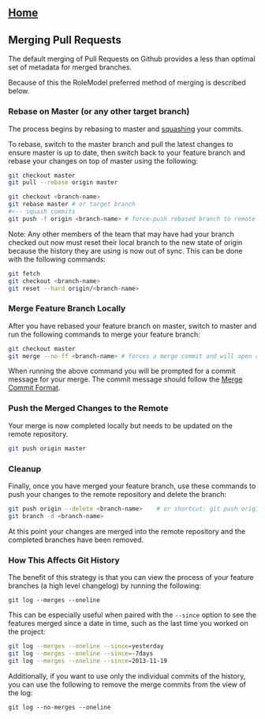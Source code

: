 ## [Home](../README.md)

## Merging Pull Requests

The default merging of Pull Requests on Github provides a less than optimal set of metadata for merged branches.

Because of this the RoleModel preferred method of merging is described below.

### Rebase on Master (or any other target branch)

The process begins by rebasing to master and [squashing](squashing.md) your commits.

To rebase, switch to the master branch and pull the latest changes to ensure master is up to date, then switch back to your feature branch and rebase your changes on top of master using the following:

```bash
git checkout master
git pull --rebase origin master

git checkout <branch-name>
git rebase master # or target branch
#<-- squash commits
git push -f origin <branch-name> # force-push rebased branch to remote
```

Note: Any other members of the team that may have had your branch checked out now must reset their local branch to the new state of origin because the history they are using is now out of sync. This can be done with the following commands:

```bash
git fetch
git checkout <branch-name>
git reset --hard origin/<branch-name>
```

### Merge Feature Branch Locally

After you have rebased your feature branch on master, switch to master and run the following commands to merge your feature branch:

```bash
git checkout master
git merge --no-ff <branch-name> # forces a merge commit and will open commit prompt
```

When running the above command you will be prompted for a commit message for your merge. The commit message should follow the [Merge Commit Format](merge-commit-format.md).

### Push the Merged Changes to the Remote

Your merge is now completed locally but needs to be updated on the remote repository.

```bash
git push origin master
```

### Cleanup

Finally, once you have merged your feature branch, use these commands to push your changes to the remote repository and delete the branch:

```bash
git push origin --delete <branch-name>    # or shortcut: git push origin :<branch-name>
git branch -d <branch-name>
```

At this point your changes are merged into the remote repository and the completed branches have been removed.

### How This Affects Git History

The benefit of this strategy is that you can view the process of your feature branches (a high level changelog) by running the following:

```
git log --merges --oneline
```

This can be especially useful when paired with the `--since` option to see the features merged since a date in time, such as the last time you worked on the project:

```bash
git log --merges --oneline --since=yesterday
git log --merges --oneline --since=-7days
git log --merges --oneline --since=2013-11-19
```

Additionally, if you want to use only the individual commits of the history, you can use the following to remove the merge commits from the view of the log:

```
git log --no-merges --oneline
```
